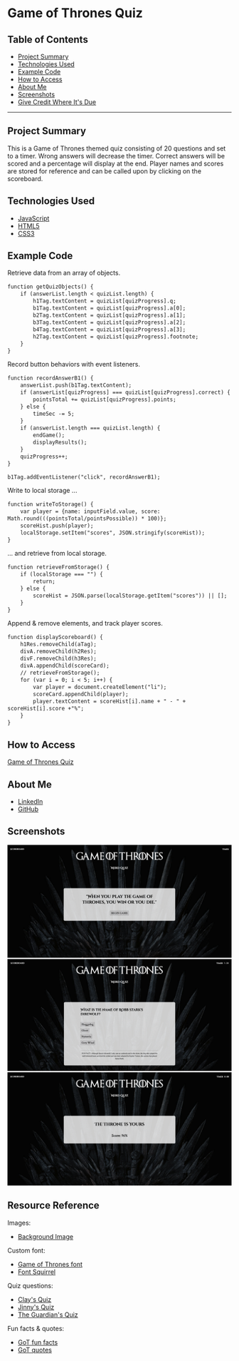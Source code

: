 # Game of Thrones Quiz

## Table of Contents
* [Project Summary](##project-summary)
* [Technologies Used](##technologies-used)
* [Example Code](##example-code)
* [How to Access](##how-to-access)
* [About Me](##about-me)
* [Screenshots](##screenshots)
* [Give Credit Where It's Due](##resource-reference)
---

## Project Summary
This is a Game of Thrones themed quiz consisting of 20 questions and set to a timer. Wrong answers will decrease the timer. Correct answers will be scored and a percentage will display at the end. Player names and scores are stored for reference and can be called upon by clicking on the scoreboard.

## Technologies Used
* [JavaScript](https://developer.mozilla.org/en-US/docs/Web/JavaScript)
* [HTML5](https://developer.mozilla.org/en-US/docs/Web/Guide/HTML/HTML5)
* [CSS3](https://developer.mozilla.org/en-US/docs/Archive/CSS3)

## Example Code
Retrieve data from an array of objects.
```
function getQuizObjects() {
    if (answerList.length < quizList.length) {
        h1Tag.textContent = quizList[quizProgress].q;
        b1Tag.textContent = quizList[quizProgress].a[0];
        b2Tag.textContent = quizList[quizProgress].a[1];
        b3Tag.textContent = quizList[quizProgress].a[2];
        b4Tag.textContent = quizList[quizProgress].a[3];
        h2Tag.textContent = quizList[quizProgress].footnote;
    }
}
```
Record button behaviors with event listeners.
```
function recordAnswerB1() {
    answerList.push(b1Tag.textContent);
    if (answerList[quizProgress] === quizList[quizProgress].correct) {
        pointsTotal += quizList[quizProgress].points;
    } else {
        timeSec -= 5;
    }
    if (answerList.length === quizList.length) {
        endGame();
        displayResults();
    }
    quizProgress++;
}
```
```
b1Tag.addEventListener("click", recordAnswerB1);
```
Write to local storage ...
```
function writeToStorage() {
    var player = {name: inputField.value, score: Math.round(((pointsTotal/pointsPossible)) * 100)};
    scoreHist.push(player);
    localStorage.setItem("scores", JSON.stringify(scoreHist));
}
```
... and retrieve from local storage.
```
function retrieveFromStorage() {
    if (localStorage === "") {
        return;
    } else {
        scoreHist = JSON.parse(localStorage.getItem("scores")) || [];
    }
}
```
Append & remove elements, and track player scores.
```
function displayScoreboard() {
    h1Res.removeChild(aTag);
    divA.removeChild(h2Res);
    divF.removeChild(h3Res);
    divA.appendChild(scoreCard);
    // retrieveFromStorage();
    for (var i = 0; i < 5; i++) {
        var player = document.createElement("li");
        scoreCard.appendChild(player);
        player.textContent = scoreHist[i].name + " - " + scoreHist[i].score +"%";
    }
}
```


## How to Access
[Game of Thrones Quiz](https://profjjk.github.io/GoT-Quiz/)

## About Me
* [LinkedIn](www.linkedin.com/in/the-real-jordan-kelly)
* [GitHub](https://github.com/profjjk)

## Screenshots
![Welcome Screen](img/welcome-screen.png)
![Question Screen](img/question-screen.png)
![Result Screen](img/result-screen.png)

## Resource Reference
Images:
* [Background Image](https://media1.popsugar-assets.com/files/thumbor/RULArzi8uqr7dtQN78pzJIG1MBc/fit-in/2048xorig/filters:format_auto-!!-:strip_icc-!!-/2020/04/08/960/n/1922507/c39129f5495d5fb5_game_of_thrones/i/Game-Thrones-Zoom-Background.jpg)

Custom font:
* [Game of Thrones font](https://fontmeme.com/fonts/game-of-thrones-font/)
* [Font Squirrel](https://www.fontsquirrel.com/)

Quiz questions:
* [Clay's Quiz](https://www.allthetests.com/tests-for-the-real-fan/books-quizzes/other-books/quiz31/1418776957/game-of-thrones-book-1-5-quiz)
* [Jinny's Quiz](https://www.goodreads.com/quizzes/9484-a-song-of-ice-and-fire-quiz)
* [The Guardian's Quiz](https://www.theguardian.com/tv-and-radio/quiz/2015/apr/11/game-of-thrones-quiz)

Fun facts & quotes:
* [GoT fun facts](https://www.boredpanda.com/game-of-thrones-facts/?utm_source=google&utm_medium=organic&utm_campaign=organic)
* [GoT quotes](https://reedsy.com/discovery/blog/best-game-of-thrones-quotes)